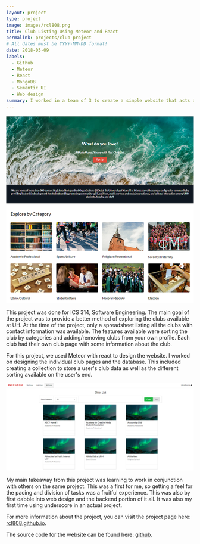 ```yaml
---
layout: project
type: project
image: images/rcl808.png
title: Club Listing Using Meteor and React
permalink: projects/club-project
# All dates must be YYYY-MM-DD format!
date: 2018-05-09
labels:
  - Github
  - Meteor
  - React
  - MongoDB
  - Semantic UI
  - Web design
summary: I worked in a team of 3 to create a simple website that acts as a hub for the clubs at the University of Hawaii at Manoa.
---
```


<div class="ui image center rounded images">
  <img src="../images/rcl808.png">
</div>

This project was done for ICS 314, Software Engineering. The main goal of the project was to provide a better method of exploring the clubs available at UH. At the time of the project, only a spreadsheet listing all the clubs with contact information was available. The features available were sorting the club by categories and adding/removing clubs from your own profile. Each club had their own club page with some information about the club.

For this project, we used Meteor with react to design the website. I worked on designing the individual club pages and the database. This included creating a collection to store a user's club data as well as the different sorting available on the user's end. 

<div class="ui image center rounded images">
  <img src="../images/allclubsort.png">
</div>

My main takeaway from this project was learning to work in conjunction with others on the same project. This was a first for me, so getting a feel for the pacing and division of tasks was a fruitful experience. This was also by first dabble into web design and the backend portion of it all. It was also my first time using underscore in an actual project.
 
For more information about the project, you can visit the project page here: [rcl808.github.io](https://rcl808.github.io/).

The source code for the website can be found here: [github](https://github.com/rcl808/rcl808).



